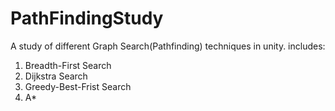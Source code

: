 # PathFindingStudy
A study of different Graph Search(Pathfinding) techniques in unity. 
includes:
1. Breadth-First Search 
2. Dijkstra Search 
3. Greedy-Best-Frist Search
4. A* 
